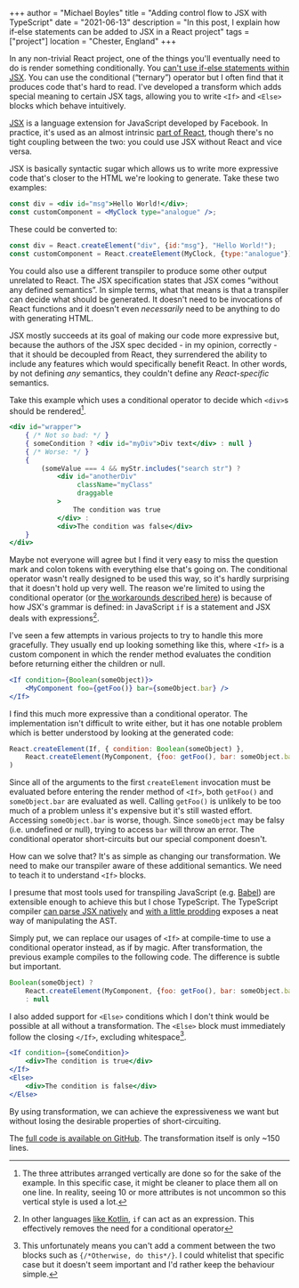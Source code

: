 +++
author = "Michael Boyles"
title = "Adding control flow to JSX with TypeScript"
date = "2021-06-13"
description = "In this post, I explain how if-else statements can be added to JSX in a React project"
tags = ["project"]
location = "Chester, England"
+++

In any non-trivial React project, one of the things you'll eventually need to do is render something conditionally.
You [can't use if-else statements within JSX](https://react-cn.github.io/react/tips/if-else-in-JSX.html). You can use
the conditional (“ternary”) operator but I often find that it produces code that's hard to read. I've developed a
transform which adds special meaning to certain JSX tags, allowing you to write `<If>` and `<Else>` blocks which behave
intuitively.

<!--more-->

[JSX](https://facebook.github.io/jsx/) is a language extension for JavaScript developed by Facebook. In practice, it's
used as an almost intrinsic [part of React](https://reactjs.org/docs/jsx-in-depth.html), though there's no tight
coupling between the two: you could use JSX without React and vice versa.

JSX is basically syntactic sugar which allows us to write more expressive code that's closer to the HTML we're looking
to generate. Take these two examples:

```jsx
const div = <div id="msg">Hello World!</div>;
const customComponent = <MyClock type="analogue" />;
```

These could be converted to:

```javascript
const div = React.createElement("div", {id:"msg"}, "Hello World!");
const customComponent = React.createElement(MyClock, {type:"analogue"});
```

You could also use a different transpiler to produce some other output unrelated to React. The JSX specification states
that JSX comes “without any defined semantics”. In simple terms, what that means is that a transpiler can decide what
should be generated. It doesn't need to be invocations of React functions and it doesn't even *necessarily* need to be
anything to do with generating HTML.

JSX mostly succeeds at its goal of making our code more expressive but, because the authors of the JSX spec decided -
in my opinion, correctly - that it should be decoupled from React, they surrendered the ability to include any features
which would specifically benefit React. In other words, by not defining *any* semantics, they couldn't define any
*React-specific* semantics.

Take this example which uses a conditional operator to decide which `<div>`s should be rendered[^1].

```jsx
<div id="wrapper"> 
    { /* Not so bad: */ }
    { someCondition ? <div id="myDiv">Div text</div> : null }
    { /* Worse: */ }
    {
        (someValue === 4 && myStr.includes("search str") ? 
            <div id="anotherDiv"
                 className="myClass"
                 draggable
            >
                The condition was true
            </div> : 
            <div>The condition was false</div> 
    }
</div>
```

Maybe not everyone will agree but I find it very easy to miss the question mark and colon tokens with everything else
that's going on. The conditional operator wasn't really designed to be used this way, so it's hardly surprising that it
doesn't hold up very well. The reason we're limited to using the conditional operator
(or [the workarounds described here](https://react-cn.github.io/react/tips/if-else-in-JSX.html)) is because of how JSX's
grammar is defined: in JavaScript `if` is a statement and JSX deals with expressions[^2]. 

I've seen a few attempts in various projects to try to handle this more gracefully. They usually end up looking
something like this, where `<If>` is a custom component in which the render method evaluates the condition before
returning either the children or null.

```jsx
<If condition={Boolean(someObject)}>
    <MyComponent foo={getFoo()} bar={someObject.bar} />
</If>
```

I find this much more expressive than a conditional operator. The implementation isn't difficult to write either, but it
has one notable problem which is better understood by looking at the generated code:

```javascript
React.createElement(If, { condition: Boolean(someObject) },
    React.createElement(MyComponent, {foo: getFoo(), bar: someObject.bar } })
)
```

Since all of the arguments to the first `createElement` invocation must be evaluated before entering the render method
of `<If>`, both `getFoo()` and `someObject.bar` are evaluated as well. Calling `getFoo()` is unlikely to be too much of
a problem unless it's expensive but it's still wasted effort. Accessing `someObject.bar` is worse, though. Since
`someObject` may be falsy (i.e. undefined or null), trying to access `bar` will throw an error. The conditional operator
short-circuits but our special component doesn't.

How can we solve that? It's as simple as changing our transformation. We need to make our transpiler aware of these
additional semantics. We need to teach it to understand `<If>` blocks.

I presume that most tools used for transpiling JavaScript (e.g. [Babel](https://babeljs.io/)) are extensible enough to
achieve this but I chose TypeScript. The TypeScript compiler
[can parse JSX natively](https://www.typescriptlang.org/docs/handbook/jsx.html)
and [with a little prodding](https://github.com/cevek/ttypescript) exposes a neat way of manipulating the AST.

Simply put, we can replace our usages of `<If>` at compile-time to use a conditional operator instead, as if by magic.
After transformation, the previous example compiles to the following code. The difference is subtle but important.

```javascript
Boolean(someObject) ?
    React.createElement(MyComponent, {foo: getFoo(), bar: someObject.bar } })
    : null
```

I also added support for `<Else>` conditions which I don't think would be possible at all without a transformation.
The `<Else>` block must immediately follow the closing `</If>`, excluding whitespace[^3].

```jsx
<If condition={someCondition}>
    <div>The condition is true</div>
</If>
<Else>
    <div>The condition is false</div>
</Else>
```


By using transformation, we can achieve the expressiveness we want but without losing the desirable properties of
short-circuiting.

The [full code is available on GitHub](https://github.com/michaelboyles/if-jsx). The transformation itself is only
~150 lines.

[^1]:  The three attributes arranged vertically are done so for the sake of the example. In this specific case, it might
be cleaner to place them all on one line. In reality, seeing 10 or more attributes is not uncommon so this vertical
style is used a lot.

[^2]: In other languages [like Kotlin](https://kotlinlang.org/docs/control-flow.html), `if` can act as an expression.
This effectively removes the need for a conditional operator

[^3]: This unfortunately means you can't add a comment between the two blocks such as `{/*Otherwise, do this*/}`. I
could whitelist that specific case but it doesn't seem important and I'd rather keep the behaviour simple.
